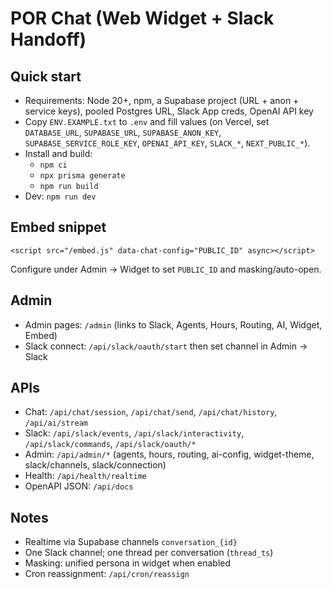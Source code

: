 # POR Chat (Web Widget + Slack Handoff)

## Quick start

- Requirements: Node 20+, npm, a Supabase project (URL + anon + service keys), pooled Postgres URL, Slack App creds, OpenAI API key
- Copy `ENV.EXAMPLE.txt` to `.env` and fill values (on Vercel, set `DATABASE_URL`, `SUPABASE_URL`, `SUPABASE_ANON_KEY`, `SUPABASE_SERVICE_ROLE_KEY`, `OPENAI_API_KEY`, `SLACK_*`, `NEXT_PUBLIC_*`).
- Install and build:
  - `npm ci`
  - `npx prisma generate`
  - `npm run build`
- Dev: `npm run dev`

## Embed snippet
```
<script src="/embed.js" data-chat-config="PUBLIC_ID" async></script>
```
Configure under Admin → Widget to set `PUBLIC_ID` and masking/auto-open.

## Admin
- Admin pages: `/admin` (links to Slack, Agents, Hours, Routing, AI, Widget, Embed)
- Slack connect: `/api/slack/oauth/start` then set channel in Admin → Slack

## APIs
- Chat: `/api/chat/session`, `/api/chat/send`, `/api/chat/history`, `/api/ai/stream`
- Slack: `/api/slack/events`, `/api/slack/interactivity`, `/api/slack/commands`, `/api/slack/oauth/*`
- Admin: `/api/admin/*` (agents, hours, routing, ai-config, widget-theme, slack/channels, slack/connection)
- Health: `/api/health/realtime`
- OpenAPI JSON: `/api/docs`

## Notes
- Realtime via Supabase channels `conversation_{id}`
- One Slack channel; one thread per conversation (`thread_ts`)
- Masking: unified persona in widget when enabled
- Cron reassignment: `/api/cron/reassign`
